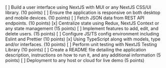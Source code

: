 [ ] Build a user interface using NextJS with MUI or any NextJS CSS/UI library. (10 points)
[ ] Ensure the application is responsive on both desktop and mobile devices. (10 points)
[ ] Fetch JSON data from REST API endpoints. (10 points)
[x] Centralize state using Redux, NextJS Context or any state management (15 points)
[ ] Implement features to add, edit, and delete users. (15 points)
[ ] Configure JS/TS config environment including Eslint and Prettier (10 points)
[x] Using TypeScript along with models, type and/or interfaces. (10 points)
[ ] Perform unit testing with NextJS Testing Library (10 points)
[ ] Create a README file detailing the application description, instructions on how to run it, and any additional information (5 points)
[ ] Deployment to any host or cloud for live demo (5 points)
